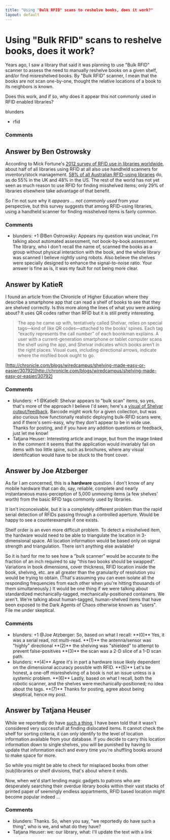 ```yaml
---
title: "Using "Bulk RFID" scans to reshelve books, does it work?"
layout: default
---
```

Using "Bulk RFID" scans to reshelve books, does it work?
=====================
Years ago, I saw a library that said it was planning to use "Bulk RFID"
scanner to assess the need to manually reshelve books on a given shelf,
and/or find misreshelved books. By "Bulk RFID" scanner, I mean that the
books are not scan one-by-one, thought the relative locations of a book
to its neighbors is known.

Does this work, and if so, why does it appear this not commonly used in
RFID enabled libraries?

blunders

<ul class="tags"><li class="tag">rfid</li></ul>

### Comments ###


Answer by Ben Ostrowsky
----------------
According to Mick Fortune's [2012 survey of RFID use in libraries
worldwide](http://www.libraryrfid.co.uk/2012.html), about half of all
libraries using RFID at all also use handheld scanners for
inventory/stock management. [58% of all Australian RFID-using
libraries](http://www.libraryrfid.co.uk/stockmanagement.html) do, as do
55% in the UK and 48% in the US. The rest of the world has not yet seen
as much reason to use RFID for finding misshelved items; only 29% of
libraries elsewhere take advantage of that benefit.

So I'm not sure why it *appears ... not commonly used* from your
perspective, but this survey suggests that among RFID-using libraries,
using a handheld scanner for finding misshelved items is fairly common.

### Comments ###
* blunders: +1 @Ben Ostrowsky: Appears my question was unclear, I'm talking about
automated assessment, not book-by-book assessment. The library, who I
don't recall the name of, scanned the books as a group without physical
interaction with the book, and the whole library was scanned I believe
nightly using robots. Also believe the shelves were specially designed
to enhance the signal-to-noise ratio. Your answer is fine as is, it was
my fault for not being more clear.

Answer by KatieR
----------------
I found an article from the Chronicle of Higher Education where they
describe a smartphone app that can read a shelf of books to see that
they are shelved correctly. Is this more along the lines of what you
were asking about? It uses QR codes rather than RFID but it is still
pretty interesting.

> The app he came up with, tentatively called Shelvar, relies on special
> tags—kind of like QR codes—attached to the books’ spines. Each tag
> “exactly represents the call number” of each boonkman explains. A user
> with a current-generation smartphone or tablet computer scans the
> shelf using the app, and Shelvar indicates which books aren’t in the
> right places. Visual cues, including directional arrows, indicate
> where the misfiled book ought to go.

[http://chronicle.com/blogs/wiredcampus/shelving-made-easy-or-easier/30792](http://chronicle.com/blogs/wiredcampus/shelving-made-easy-or-easier/30792)

### Comments ###
* blunders: +1 @KatieR: Shelvar appears to "bulk scan" items, so yes, that's more of
the approach I believe I'd seen; here's a [visual of Shelvar
output/feedback](http://www.ohgizmo.com/wp-content/uploads/2011/04/shelvar.jpg).
Barcode might work for a given collection, but was also curious how
functionally realistic deploying bulk-RFID scans were, and if there's
semi-easy, why they don't appear to be in wide use. Thanks for posting,
and if you have any addition questions or feedback, just let me know!
* Tatjana Heuser: Interesting article and image, but from the image linked in the comment
it seems that the application would invariably fail on items with too
little spine, such as brochures, where any visual identification would
have to be stuck to the front cover.

Answer by Joe Atzberger
----------------
As far I am concerned, this is a **hardware** question. I don't know of
any mobile hardware that can do, say, reliable, complete and nearly
instantaneous mass-perception of 5,000 unmoving items (a few shelves'
worth) from the basic RFID tags commonly used by libraries.

It isn't inconceivable, but it is a completely different problem than
the rapid serial detection of RFIDs passing through a controlled
aperture. Would be happy to see a counterexample if one exists.

Shelf order is an even more difficult problem. To detect a misshelved
item, the hardware would need to be able to triangulate the location in
3-dimensional space. All location information would be based only on
signal strength and triangulation. There isn't anything else available!

So it is hard for me to see how a "bulk scanner" would be accurate to
the fraction of an inch required to say "this two books should be
swapped". Variations in book dimensions, cover thickness, RFID location
inside the book, shelving, etc. are all greater than the granularity of
resolution you would be trying to obtain. (That's assuming you can even
isolate all the responding frequencies from each other when you're
hitting thousands of them simultaneously.) It would be one thing if we
were talking about standardized mechanically-tagged,
mechanically-positioned containers. We aren't. We're talking about
human-tagged, human-shelved items that have been exposed to the Dark
Agents of Chaos otherwise known as "users". File me under skeptical.

### Comments ###
* blunders: +1 @Joe Atzberger: So, based on what I recall: \*\*(0)\*\* Yes, it was a
serial read, not multi-read. \*\*(1)\*\* the antenna/sensor was "highly"
directional \*\*(2)\*\* the shelving was "shielded" to attempt to
prevent false-positives \*\*(3)\*\* the scan was a 2-D slice of a 1-D
scan path.
* blunders: \*\*(4)\*\* Agree it's in part a hardware issue likely dependent on the
dimensional accuracy possible with RFID. \*\*(5)\*\* Let's be honest, a
one-off misreshelving of a book is not an issue unless is a systemic
problem. \*\*(6)\*\* Lastly, based on what I recall, both the robotic
scanner, and the shelves were mechanically-positioned; no idea about the
tags. \*\*(7)\*\* Thanks for posting, agree about being skeptical, hence
my post.

Answer by Tatjana Heuser
----------------
While we reportedly do have [such a
thing](http://www.bibliotheca.com/1/index.php/ourproducts/library-solutions/staffsolutions/smartstock100-110),
I have been told that it wasn't considered very successfull at finding
dislocated items. It cannot check the shelf for sorting criteria, it can
only identify to the level of location information available from your
database. If you decide to carry this location information down to
single shelves, you will be punished by having to update that
information each and every time you're shuffling books around to make
space for more.

So while you might be able to check for misplaced books from other
(sub)libraries or shelf divisions, that's about where it ends.

Now, when we'd start lending magic gadgets to patrons who are
desperately searching their overdue library books within their vast
stacks of printed paper of seemingly endless appartments, RFID based
location might become popular indeed ...

### Comments ###
* blunders: Thanks. So, when you say, "we reportedly do have such a thing", who is
we, and what do they have?
* Tatjana Heuser: we: our library, what: I'll update the text with a link

